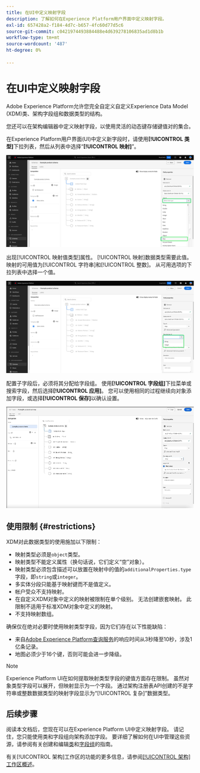 ```yaml
---
title: 在UI中定义映射字段
description: 了解如何在Experience Platform用户界面中定义映射字段。
exl-id: 657428a2-f184-4d7c-b657-4fc60d77d5c6
source-git-commit: c0421974493884488e4d639278106835ad1d8b1b
workflow-type: tm+mt
source-wordcount: '487'
ht-degree: 0%

---
```


# 在UI中定义映射字段

Adobe Experience Platform允许您完全自定义自定义Experience Data Model (XDM)类、架构字段组和数据类型的结构。

您还可以在架构编辑器中定义映射字段，以使用灵活的动态键存储键值对的集合。

在Experience Platform用户界面(UI)中定义新字段时，请使用&#x200B;**[!UICONTROL 类型]**&#x200B;下拉列表，然后从列表中选择“**[!UICONTROL 映射]**”。

![模式编辑器的“类型”下拉列表和映射值突出显示。](../../images/ui/fields/special/map.png)

出现[!UICONTROL 映射值类型]属性。 [!UICONTROL 映射]数据类型需要此值。 映射的可用值为[!UICONTROL 字符串]和[!UICONTROL 整数]。 从可用选项的下拉列表中选择一个值。

![突出显示具有[!UICONTROL 映射值类型]下拉列表的架构编辑器。](../../images/ui/fields/special/map-value-type.png)

配置子字段后，必须将其分配给字段组。 使用&#x200B;**[!UICONTROL 字段组]**&#x200B;下拉菜单或搜索字段，然后选择&#x200B;**[!UICONTROL 应用]**。 您可以使用相同的过程继续向对象添加字段，或选择&#x200B;**[!UICONTROL 保存]**&#x200B;以确认设置。

![正在应用的字段组选择和设置的录制。](../../images/ui/fields/special/assign-to-field-group.gif)

## 使用限制 {#restrictions}

XDM对此数据类型的使用施加以下限制：

* 映射类型必须是`object`类型。
* 映射类型不能定义属性（换句话说，它们定义“空”对象）。
* 映射类型必须包含描述可以放置在映射中的值的`additionalProperties.type`字段，即`string`或`integer`。
* 多实体分段只能基于映射键而不是值定义。
* 帐户受众不支持映射。
* 在自定义XDM对象中定义的映射被限制在单个级别。 无法创建嵌套映射。 此限制不适用于标准XDM对象中定义的映射。
* 不支持映射数组。

确保仅在绝对必要时使用映射类型字段，因为它们存在以下性能缺陷：

* 来自[Adobe Experience Platform查询服务](../../../query-service/home.md)的响应时间从3秒降至10秒，涉及1亿条记录。
* 地图必须少于16个键，否则可能会进一步降级。

>[!NOTE]
>
>Experience Platform UI在如何提取映射类型字段的键值方面存在限制。 虽然对象类型字段可以展开，但映射显示为一个字段。 通过架构注册表API创建的不是字符串或整数数据类型的映射字段显示为“[!UICONTROL 复杂]”数据类型。

## 后续步骤

阅读本文档后，您现在可以在Experience Platform UI中定义映射字段。 请记住，您只能使用类和字段组向架构添加字段。 要详细了解如何在UI中管理这些资源，请参阅有关创建和编辑[类](../resources/classes.md)和[字段组](../resources/field-groups.md)的指南。

有关[!UICONTROL 架构]工作区的功能的更多信息，请参阅[[!UICONTROL 架构]工作区概述](../overview.md)。
